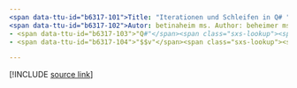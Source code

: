 ```yaml
---
<span data-ttu-id="b6317-101">Title: "Iterationen und Schleifen in Q# " Beschreibung: erfahren Sie mehr über die Verwendung von "for"-Schleifen in der Q# Programmiersprache.</span><span class="sxs-lookup"><span data-stu-id="b6317-101">title: "Iterations and loops in Q#" description: Learn about using 'for' loops in the Q# programming language.</span></span>
<span data-ttu-id="b6317-102">Autor: betinaheim ms. Author: beheimer ms. Date: 10/07/2020 ms. Topic: Artikel UID: Microsoft. Quantum. qsharp. Iterations NO-LOC:</span><span class="sxs-lookup"><span data-stu-id="b6317-102">author: bettinaheim ms.author: beheim ms.date: 10/07/2020 ms.topic: article uid: microsoft.quantum.qsharp.iterations no-loc:</span></span>
- <span data-ttu-id="b6317-103">"Q#"</span><span class="sxs-lookup"><span data-stu-id="b6317-103">"Q#"</span></span>
- <span data-ttu-id="b6317-104">"$$v"</span><span class="sxs-lookup"><span data-stu-id="b6317-104">"$$v"</span></span>

---
```


<!---
# Iterations and loops in Q#
-->

[!INCLUDE [source link](~/includes/qsharp-language/Specifications/Language/2_Statements/iterations.md)]

